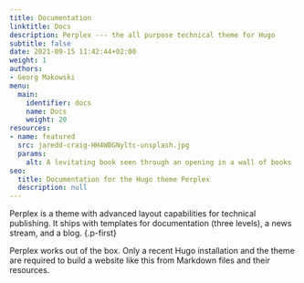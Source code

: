 ```yaml
---
title: Documentation
linktitle: Docs
description: Perplex --- the all purpose technical theme for Hugo
subtitle: false
date: 2021-09-15 11:42:44+02:00
weight: 1
authors:
- Georg Makowski
menu:
  main:
    identifier: docs
    name: Docs
    weight: 20
resources:
- name: featured
  src: jaredd-craig-HH4WBGNyltc-unsplash.jpg
  params:
    alt: A levitating book seen through an opening in a wall of books
seo:
  title: Documentation for the Hugo theme Perplex
  description: null
---
```


Perplex is a theme with advanced layout capabilities for technical publishing. It ships with templates for documentation (three levels), a news stream, and a blog.
{.p-first} <!--more-->

Perplex works out of the box. Only a recent Hugo installation and the theme are required to build a website like this from Markdown files and their resources.
